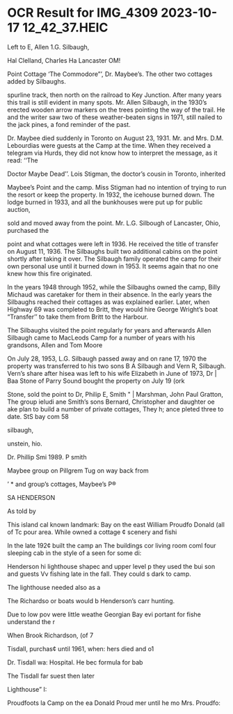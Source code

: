 # OCR Result for IMG_4309 2023-10-17 12_42_37.HEIC

Left to
E, Allen
1.G. Silbaugh,

Hal Clelland,
Charles Ha
Lancaster OM!

Point Cottage ‘The Commodore”’, Dr. Maybee’s. The other
two cottages added by Silbaughs.

spurline track, then north on the railroad to Key Junction.
After many years this trail is still evident in many spots. Mr.
Allen Silbaugh, in the 1930’s erected wooden arrow markers
on the trees pointing the way of the trail. He and the writer
saw two of these weather-beaten signs in 1971, still nailed
to the jack pines, a fond reminder of the past.

Dr. Maybee died suddenly in Toronto on August 23, 1931.
Mr. and Mrs. D.M. Lebourdias were guests at the Camp
at the time. When they received a telegram via Hurds, they
did not know how to interpret the message, as it read: ‘‘The

Doctor Maybe Dead’’.
Lois Stigman, the doctor’s cousin in Toronto, inherited

Maybee’s Point and the camp. Miss Stigman had no
intention of trying to run the resort or keep the property.
In 1932, the icehouse burned down. The lodge burned in
1933, and all the bunkhouses were put up for public auction,

sold and moved away from the point.
Mr. L.G. Silbough of Lancaster, Ohio, purchased the

point and what cottages were left in 1936. He received the
title of transfer on August 11, 1936. The Silbaughs built
two additional cabins on the point shortly after taking it
over. The Silbaugh family operated the camp for their own
personal use until it burned down in 1953. It seems again
that no one knew how this fire originated.

In the years 1948 through 1952, while the Silbaughs owned
the camp, Billy Michaud was caretaker for them in their
absence. In the early years the Silbaughs reached their
cottages as was explained earlier. Later, when Highway 69 was
completed to Britt, they would hire George Wright’s boat
“Transfer’’ to take them from Britt to the Harbour.

The Silbaughs visited the point regularly for years and
afterwards Allen Silbaugh came to MacLeods Camp for a
number of years with his grandsons, Allen and Tom Moore

On July 28, 1953, L.G. Silbaugh passed away and on rane
17, 1970 the property was transferred to his two sons B A
Silbaugh and Vern R, Silbaugh. Vern’s share after hisea
was left to his wife Elizabeth in June of 1973, Dr | Baa
Stone of Parry Sound bought the property on July 19 (ork

Stone, sold the point to Dr, Philip E, Smith " |
Marshman, John Paul Gratton, The group ieludi ane
Smith’s sons Bernard, Christopher and daughter oe ake
plan to build a number of private cottages, They h; ance
pleted three to date. StS bay com
58

silbaugh,

unstein,
hio.

Dr. Phillip Smi
1989. P smith

Maybee group on
Pillgrem Tug on
way back from

’ *
and group’s cottages, Maybee’s P®

SA
HENDERSON

As told by

This island cal
known landmark:
Bay on the east
William Proudfo
Donald (all of Tc
pour area. While
owned a cottage ¢
scenery and fishi

In the late 192¢
built the camp an
The buildings cor
living room coml
four sleeping cab
in the style of a
seen for some di:

Henderson hi
lighthouse shapec
and upper level p
they used the bui
son and guests Vv
fishing late in the
fall. They could s
dark to camp.

The lighthouse
needed also as a

The Richardso
or boats would b
Henderson’s carr
hunting.

Due to low pov
were little weathe
Georgian Bay evi
portant for fishe
understand the r

When Brook
Richardson, (of 7

Tisdall, purchas¢
until 1961, when:
hers died and o1

Dr. Tisdall wa:
Hospital. He bec
formula for bab

The Tisdall far
suest then later

Lighthouse” I:

Proudfoots la
Camp on the ea
Donald Proud
mer until he mo
Mrs. Proudfo:


